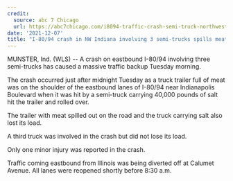 ```yaml
---
credit:
  source: abc 7 Chicago
  url: https://abc7chicago.com/i8094-traffic-crash-semi-truck-northwest-indiana/11307740/
date: '2021-12-07'
title: "I-80/94 crash in NW Indiana involving 3 semi-trucks spills meat, salt on road"
---
```

MUNSTER, Ind. (WLS) -- A crash on eastbound I-80/94 involving three semi-trucks has caused a massive traffic backup Tuesday morning.

The crash occurred just after midnight Tuesday as a truck trailer full of meat was on the shoulder of the eastbound lanes of I-80/94 near Indianapolis Boulevard when it was hit by a semi-truck carrying 40,000 pounds of salt hit the trailer and rolled over.

The trailer with meat spilled out on the road and the truck carrying salt also lost its load.

A third truck was involved in the crash but did not lose its load.

Only one minor injury was reported in the crash.

Traffic coming eastbound from Illinois was being diverted off at Calumet Avenue. All lanes were reopened shortly before 8:30 a.m.
